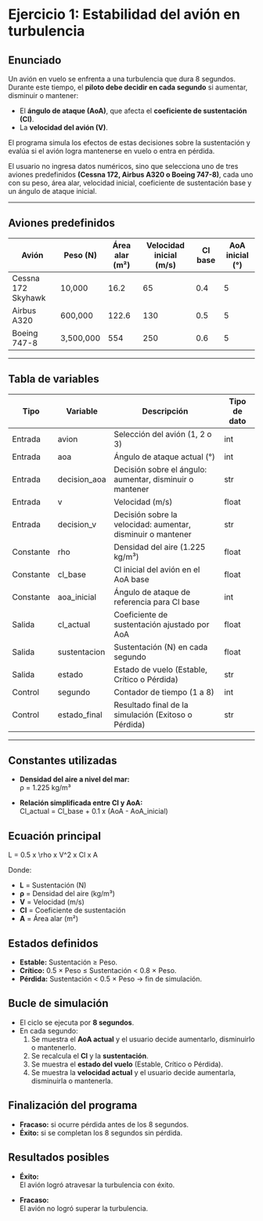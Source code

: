 # Ejercicio 1: Estabilidad del avión en turbulencia

## Enunciado
Un avión en vuelo se enfrenta a una turbulencia que dura 8 segundos.  
Durante este tiempo, el **piloto debe decidir en cada segundo** si aumentar, disminuir o mantener:  

- El **ángulo de ataque (AoA)**, que afecta el **coeficiente de sustentación (Cl)**.  
- La **velocidad del avión (V)**.  

El programa simula los efectos de estas decisiones sobre la sustentación y evalúa si el avión logra mantenerse en vuelo o entra en pérdida.  

El usuario no ingresa datos numéricos, sino que selecciona uno de tres aviones predefinidos **(Cessna 172, Airbus A320 o Boeing 747-8)**, cada uno con su peso, área alar, velocidad inicial, coeficiente de sustentación base y un ángulo de ataque inicial.

---

## Aviones predefinidos

| Avión               | Peso (N) | Área alar (m²) | Velocidad inicial (m/s) | Cl base | AoA inicial (°) |
|----------------------|----------|----------------|--------------------------|---------|-----------------|
| Cessna 172 Skyhawk  | 10,000   | 16.2           | 65                       | 0.4     | 5               |
| Airbus A320         | 600,000  | 122.6          | 130                      | 0.5     | 5               |
| Boeing 747-8        | 3,500,000| 554            | 250                      | 0.6     | 5               |

---

## Tabla de variables

| Tipo       | Variable      | Descripción                                      | Tipo de dato |
|------------|---------------|--------------------------------------------------|--------------|
| Entrada    | avion         | Selección del avión (1, 2 o 3)                   | int          |
| Entrada    | aoa           | Ángulo de ataque actual (°)                      | int          |
| Entrada    | decision_aoa  | Decisión sobre el ángulo: aumentar, disminuir o mantener | str  |
| Entrada    | v             | Velocidad (m/s)                                  | float        |
| Entrada    | decision_v    | Decisión sobre la velocidad: aumentar, disminuir o mantener | str |
| Constante  | rho           | Densidad del aire (1.225 kg/m³)                  | float        |
| Constante  | cl_base       | Cl inicial del avión en el AoA base              | float        |
| Constante  | aoa_inicial   | Ángulo de ataque de referencia para Cl base      | int          |
| Salida     | cl_actual     | Coeficiente de sustentación ajustado por AoA     | float        |
| Salida     | sustentacion  | Sustentación (N) en cada segundo                 | float        |
| Salida     | estado        | Estado de vuelo (Estable, Crítico o Pérdida)     | str          |
| Control    | segundo       | Contador de tiempo (1 a 8)                       | int          |
| Control    | estado_final  | Resultado final de la simulación (Exitoso o Pérdida) | str      |

---

## Constantes utilizadas

- **Densidad del aire a nivel del mar:**  
  ρ = 1.225 kg/m³  

- **Relación simplificada entre Cl y AoA:**  
 Cl_actual = Cl_base + 0.1 x (AoA - AoA_inicial)

## Ecuación principal
L = 0.5 x \rho x V^2 x Cl x A

Donde:  
- **L** = Sustentación (N)  
- **ρ** = Densidad del aire (kg/m³)  
- **V** = Velocidad (m/s)  
- **Cl** = Coeficiente de sustentación  
- **A** = Área alar (m²)  


## Estados definidos

- **Estable:** Sustentación ≥ Peso.  
- **Crítico:** 0.5 × Peso ≤ Sustentación < 0.8 × Peso.  
- **Pérdida:** Sustentación < 0.5 × Peso → fin de simulación.  

## Bucle de simulación

- El ciclo se ejecuta por **8 segundos**.  
- En cada segundo:  
  1. Se muestra el **AoA actual** y el usuario decide aumentarlo, disminuirlo o mantenerlo.  
  2. Se recalcula el **Cl** y la **sustentación**.  
  3. Se muestra el **estado del vuelo** (Estable, Crítico o Pérdida).  
  4. Se muestra la **velocidad actual** y el usuario decide aumentarla, disminuirla o mantenerla.  

## Finalización del programa

- **Fracaso:** si ocurre pérdida antes de los 8 segundos.  
- **Éxito:** si se completan los 8 segundos sin pérdida.  

## Resultados posibles

- **Éxito:**  
  El avión logró atravesar la turbulencia con éxito.

- **Fracaso:**  
  El avión no logró superar la turbulencia.
